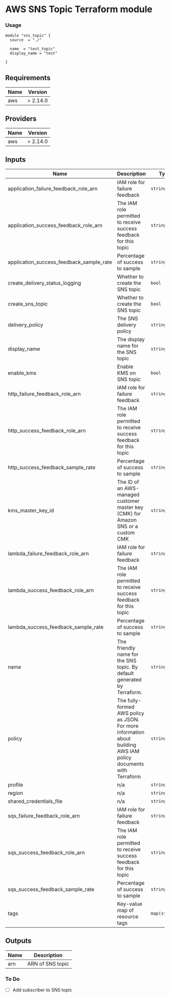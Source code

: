 # AWS SNS Topic Terraform module

### Usage

```hcl
module "sns_topic" {
  source  = "./"
  
  name  = "test_topic"
  display_name = "test"

}
```

<!-- BEGINNING OF PRE-COMMIT-TERRAFORM DOCS HOOK -->
## Requirements

| Name | Version |
|------|---------|
| aws | > 2.14.0 |

## Providers

| Name | Version |
|------|---------|
| aws | > 2.14.0 |

## Inputs

| Name | Description | Type | Default | Required |
|------|-------------|------|---------|:--------:|
| application\_failure\_feedback\_role\_arn | IAM role for failure feedback | `string` | `null` | no |
| application\_success\_feedback\_role\_arn | The IAM role permitted to receive success feedback for this topic | `string` | `null` | no |
| application\_success\_feedback\_sample\_rate | Percentage of success to sample | `string` | `null` | no |
| create\_delivery\_status\_logging | Whether to create the SNS topic | `bool` | `true` | no |
| create\_sns\_topic | Whether to create the SNS topic | `bool` | `true` | no |
| delivery\_policy | The SNS delivery policy | `string` | `null` | no |
| display\_name | The display name for the SNS topic | `string` | `null` | no |
| enable\_kms | Enable KMS on SNS topic | `bool` | `true` | no |
| http\_failure\_feedback\_role\_arn | IAM role for failure feedback | `string` | `null` | no |
| http\_success\_feedback\_role\_arn | The IAM role permitted to receive success feedback for this topic | `string` | `null` | no |
| http\_success\_feedback\_sample\_rate | Percentage of success to sample | `string` | `null` | no |
| kms\_master\_key\_id | The ID of an AWS-managed customer master key (CMK) for Amazon SNS or a custom CMK | `string` | `null` | no |
| lambda\_failure\_feedback\_role\_arn | IAM role for failure feedback | `string` | `null` | no |
| lambda\_success\_feedback\_role\_arn | The IAM role permitted to receive success feedback for this topic | `string` | `null` | no |
| lambda\_success\_feedback\_sample\_rate | Percentage of success to sample | `string` | `null` | no |
| name | The friendly name for the SNS topic. By default generated by Terraform. | `string` | `null` | no |
| policy | The fully-formed AWS policy as JSON. For more information about building AWS IAM policy documents with Terraform | `string` | `null` | no |
| profile | n/a | `string` | `null` | no |
| region | n/a | `string` | `"us-west-2"` | no |
| shared\_credentials\_file | n/a | `string` | `"/Users/username/.aws/credentials"` | no |
| sqs\_failure\_feedback\_role\_arn | IAM role for failure feedback | `string` | `null` | no |
| sqs\_success\_feedback\_role\_arn | The IAM role permitted to receive success feedback for this topic | `string` | `null` | no |
| sqs\_success\_feedback\_sample\_rate | Percentage of success to sample | `string` | `null` | no |
| tags | Key-value map of resource tags | `map(string)` | `{}` | no |

## Outputs

| Name | Description |
|------|-------------|
| arn | ARN of SNS topic |

<!-- END OF PRE-COMMIT-TERRAFORM DOCS HOOK -->

### To Do

- [ ] Add subscriber to SNS topic
